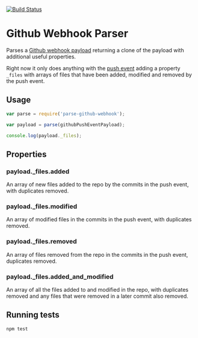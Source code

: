 [![Build Status](https://travis-ci.org/digidem/parse-github-webhook.svg)](https://travis-ci.org/digidem/parse-github-webhook)

Github Webhook Parser
=====================

Parses a [Github webhook payload](https://developer.github.com/webhooks/#payloads) returning a clone of the payload with additional useful properties.

Right now it only does anything with the [push event](https://developer.github.com/v3/activity/events/types/#pushevent) adding a property `_files` with arrays of files that have been added, modified and removed by the push event.

## Usage

```javascript
var parse = require('parse-github-webhook');

var payload = parse(githubPushEventPayload);

console.log(payload._files);
```

## Properties

### payload._files.added

An array of new files added to the repo by the commits in the push event, with duplicates removed.

### payload._files.modified

An array of modified files in the commits in the push event, with duplicates removed.

### payload._files.removed

An array of files removed from the repo in the commits in the push event, duplicates removed.

### payload._files.added_and_modified

An array of all the files added to and modified in the repo, with duplicates removed and any files that were removed in a later commit also removed.

## Running tests

`npm test`

